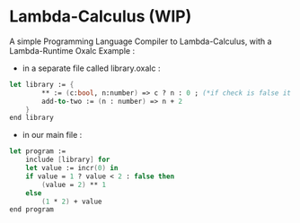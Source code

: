 # Lambda-Calculus (WIP)
A simple Programming Language Compiler to Lambda-Calculus, with a Lambda-Runtime 
Oxalc Example :
 
* in a separate file called library.oxalc :
```fsharp
let library := { 
        ** := (c:bool, n:number) => c ? n : 0 ; (*if check is false it give 0*)
        add-to-two := (n : number) => n + 2 
    }
end library  
```
* in our main file :
```fsharp
let program := 
    include [library] for 
    let value := incr(0) in 
    if value = 1 ? value < 2 : false then    
        (value = 2) ** 1
    else    
        (1 * 2) + value
end program 
```
